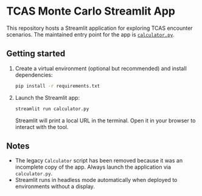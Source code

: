 # TCAS Monte Carlo Streamlit App

This repository hosts a Streamlit application for exploring TCAS encounter scenarios. The maintained entry point for the app is [`calculator.py`](calculator.py).

## Getting started

1. Create a virtual environment (optional but recommended) and install dependencies:

   ```bash
   pip install -r requirements.txt
   ```

2. Launch the Streamlit app:

   ```bash
   streamlit run calculator.py
   ```

   Streamlit will print a local URL in the terminal. Open it in your browser to interact with the tool.

## Notes

* The legacy `Calculator` script has been removed because it was an incomplete copy of the app. Always launch the application via `calculator.py`.
* Streamlit runs in headless mode automatically when deployed to environments without a display.
